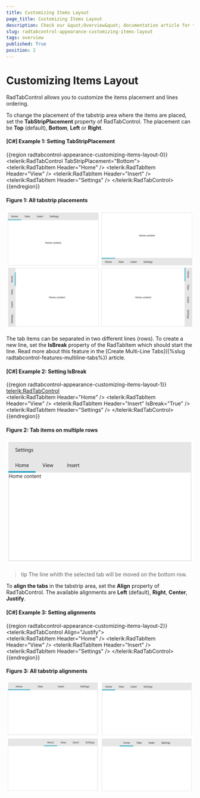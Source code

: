 ```yaml
---
title: Customizing Items Layout
page_title: Customizing Items Layout
description: Check our &quot;Overview&quot; documentation article for the RadTabControl {{ site.framework_name }} control.
slug: radtabcontrol-appearance-customizing-items-layout
tags: overview
published: True
position: 2
---
```


# Customizing Items Layout

RadTabControl allows you to customize the items placement and lines ordering.

To change the placement of the tabstrip area where the items are placed, set the __TabStripPlacement__ property of RadTabControl. The placement can be __Top__ (default), __Bottom__, __Left__ or __Right__.

#### __[C#] Example 1: Setting TabStripPlacement__
{{region radtabcontrol-appearance-customizing-items-layout-0}}
	<telerik:RadTabControl TabStripPlacement="Bottom">          
		<telerik:RadTabItem Header="Home" />
		<telerik:RadTabItem Header="View" />
		<telerik:RadTabItem Header="Insert" />
		<telerik:RadTabItem Header="Settings" />
	</telerik:RadTabControl>
{{endregion}}

#### Figure 1: All tabstrip placements
![](images/radtabcontrol-appearance-customizing-items-layout-0.png)

The tab items can be separated in two different lines (rows). To create a new line, set the __IsBreak__ property of the RadTabItem which should start the line. Read more about this feature in the [Create Multi-Line Tabs]({%slug radtabcontrol-features-multiline-tabs%}) article.

#### __[C#] Example 2: Setting IsBreak__
{{region radtabcontrol-appearance-customizing-items-layout-1}}
	<telerik:RadTabControl>          
		<telerik:RadTabItem Header="Home" />
		<telerik:RadTabItem Header="View" />
		<telerik:RadTabItem Header="Insert" IsBreak="True" />
		<telerik:RadTabItem Header="Settings" />
	</telerik:RadTabControl>
{{endregion}}

#### Figure 2: Tab items on multiple rows
![](images/radtabcontrol-appearance-customizing-items-layout-1.png)

>tip The line whith the selected tab will be moved on the bottom row.

To __align the tabs__ in the tabstrip area, set the __Align__ property of RadTabControl. The available alignments are __Left__ (default), __Right__, __Center__, __Justify__.

#### __[C#] Example 3: Setting alignments__
{{region radtabcontrol-appearance-customizing-items-layout-2}}
	<telerik:RadTabControl Align="Justify">          
		<telerik:RadTabItem Header="Home" />
		<telerik:RadTabItem Header="View" />
		<telerik:RadTabItem Header="Insert" />
		<telerik:RadTabItem Header="Settings" />
	</telerik:RadTabControl>
{{endregion}}

#### Figure 3: All tabstrip alignments
![](images/radtabcontrol-appearance-customizing-items-layout-2.png)